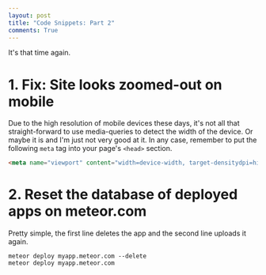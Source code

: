 ```yaml
---
layout: post
title: "Code Snippets: Part 2"
comments: True
---
```


It's that time again.

# 1. Fix: Site looks zoomed-out on mobile

Due to the high resolution of mobile devices these days, it's not all that straight-forward to use media-queries to detect the width of the device. Or maybe it is and I'm just not very good at it. In any case, remember to put the following `meta` tag into your page's `<head>` section.

```html
<meta name="viewport" content="width=device-width, target-densitydpi=high-dpi" />
```

# 2. Reset the database of deployed apps on meteor.com

Pretty simple, the first line deletes the app and the second line uploads it again.

```
meteor deploy myapp.meteor.com --delete
meteor deploy myapp.meteor.com
```

